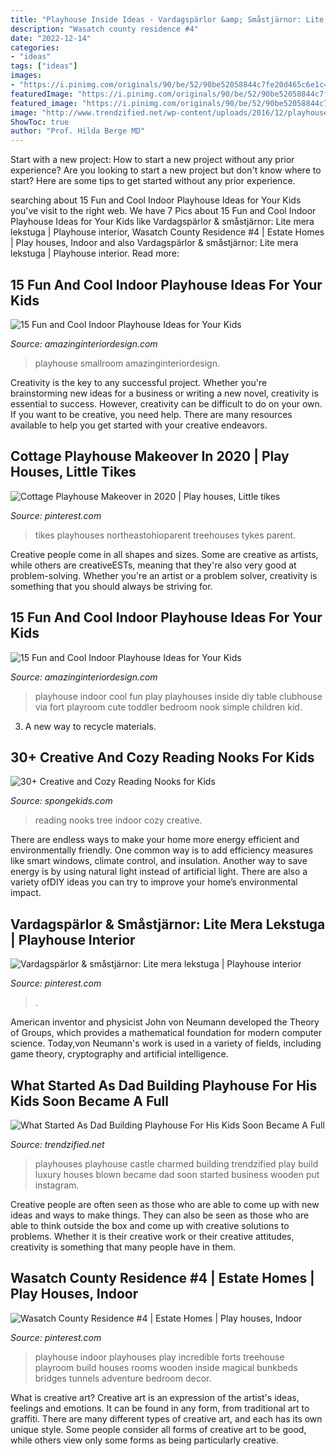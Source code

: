 ```yaml
---
title: "Playhouse Inside Ideas - Vardagspärlor &amp; Småstjärnor: Lite Mera Lekstuga"
description: "Wasatch county residence #4"
date: "2022-12-14"
categories:
- "ideas"
tags: ["ideas"]
images:
- "https://i.pinimg.com/originals/90/be/52/90be52058844c7fe20d465c6e1c44ffd.jpg"
featuredImage: "https://i.pinimg.com/originals/90/be/52/90be52058844c7fe20d465c6e1c44ffd.jpg"
featured_image: "https://i.pinimg.com/originals/90/be/52/90be52058844c7fe20d465c6e1c44ffd.jpg"
image: "http://www.trendzified.net/wp-content/uploads/2016/12/playhouse4-1024x1024.jpg"
ShowToc: true
author: "Prof. Hilda Berge MD"
---
```



Start with a new project: How to start a new project without any prior experience?
Are you looking to start a new project but don't know where to start? Here are some tips to get started without any prior experience.

	

		
searching about 15 Fun and Cool Indoor Playhouse Ideas for Your Kids you've visit to the right web. We have 7 Pics about 15 Fun and Cool Indoor Playhouse Ideas for Your Kids like Vardagspärlor &amp; småstjärnor: Lite mera lekstuga | Playhouse interior, Wasatch County Residence #4 | Estate Homes | Play houses, Indoor and also Vardagspärlor &amp; småstjärnor: Lite mera lekstuga | Playhouse interior. Read more:
		
    
## 15 Fun And Cool Indoor Playhouse Ideas For Your Kids

<img loading=lazy src="http://www.amazinginteriordesign.com/wp-content/uploads/2014/10/314.jpg" onerror="this.onerror=null;this.src='https://tse4.mm.bing.net/th?id=OIP.C4T8ivAE1Uy-codAAeNndgHaPZ&amp;pid=15.1';" alt="15 Fun and Cool Indoor Playhouse Ideas for Your Kids">

_Source: amazinginteriordesign.com_

>playhouse smallroom amazinginteriordesign. 

	

Creativity is the key to any successful project. Whether you're brainstorming new ideas for a business or writing a new novel, creativity is essential to success. However, creativity can be difficult to do on your own. If you want to be creative, you need help. There are many resources available to help you get started with your creative endeavors.

    
## Cottage Playhouse Makeover In 2020 | Play Houses, Little Tikes

<img loading=lazy src="https://i.pinimg.com/736x/48/45/c5/4845c5a7391ec8434f1578915320ec91.jpg" onerror="this.onerror=null;this.src='https://tse3.mm.bing.net/th?id=OIP.HqKfsKz4xEO7i0Py7sLX0AHaJ3&amp;pid=15.1';" alt="Cottage Playhouse Makeover in 2020 | Play houses, Little tikes">

_Source: pinterest.com_

>tikes playhouses northeastohioparent treehouses tykes parent. 

	

Creative people come in all shapes and sizes. Some are creative as artists, while others are creativeESTs, meaning that they're also very good at problem-solving. Whether you're an artist or a problem solver, creativity is something that you should always be striving for.

    
## 15 Fun And Cool Indoor Playhouse Ideas For Your Kids

<img loading=lazy src="http://www.amazinginteriordesign.com/wp-content/uploads/2014/10/514.jpg" onerror="this.onerror=null;this.src='https://tse4.mm.bing.net/th?id=OIP.0_x_N9T2wy0sZSaXuWXNWAHaE6&amp;pid=15.1';" alt="15 Fun and Cool Indoor Playhouse Ideas for Your Kids">

_Source: amazinginteriordesign.com_

>playhouse indoor cool fun play playhouses inside diy table clubhouse via fort playroom cute toddler bedroom nook simple children kid. 

	

3. A new way to recycle materials.

    
## 30+ Creative And Cozy Reading Nooks For Kids

<img loading=lazy src="https://spongekids.com/wp-content/uploads/2016/11/reading-nooks-for-kids/9-reading-nooks-for-kids.jpg" onerror="this.onerror=null;this.src='https://tse2.mm.bing.net/th?id=OIP.jZksHNFxKbmDR-MqPHd0RAHaLq&amp;pid=15.1';" alt="30+ Creative and Cozy Reading Nooks for Kids">

_Source: spongekids.com_

>reading nooks tree indoor cozy creative. 

	

There are endless ways to make your home more energy efficient and environmentally friendly. One common way is to add efficiency measures like smart windows, climate control, and insulation. Another way to save energy is by using natural light instead of artificial light. There are also a variety ofDIY ideas you can try to improve your home’s environmental impact.

    
## Vardagspärlor &amp; Småstjärnor: Lite Mera Lekstuga | Playhouse Interior

<img loading=lazy src="https://i.pinimg.com/originals/55/ef/d1/55efd1a77586f4d26282b999455f36d4.jpg" onerror="this.onerror=null;this.src='https://tse1.mm.bing.net/th?id=OIP.E0AhAirpWmySpBKV0yYoLwAAAA&amp;pid=15.1';" alt="Vardagspärlor &amp; småstjärnor: Lite mera lekstuga | Playhouse interior">

_Source: pinterest.com_

>. 

	

American inventor and physicist John von Neumann developed the Theory of Groups, which provides a mathematical foundation for modern computer science. Today,von Neumann's work is used in a variety of fields, including game theory, cryptography and artificial intelligence.

    
## What Started As Dad Building Playhouse For His Kids Soon Became A Full

<img loading=lazy src="http://www.trendzified.net/wp-content/uploads/2016/12/playhouse4-1024x1024.jpg" onerror="this.onerror=null;this.src='https://tse3.mm.bing.net/th?id=OIP.jhgotZ3mCqaZ3BMBSG1MSwHaHa&amp;pid=15.1';" alt="What Started As Dad Building Playhouse For His Kids Soon Became A Full">

_Source: trendzified.net_

>playhouses playhouse castle charmed building trendzified play build luxury houses blown became dad soon started business wooden put instagram. 

	

Creative people are often seen as those who are able to come up with new ideas and ways to make things. They can also be seen as those who are able to think outside the box and come up with creative solutions to problems. Whether it is their creative work or their creative attitudes, creativity is something that many people have in them.

    
## Wasatch County Residence #4 | Estate Homes | Play Houses, Indoor

<img loading=lazy src="https://i.pinimg.com/originals/90/be/52/90be52058844c7fe20d465c6e1c44ffd.jpg" onerror="this.onerror=null;this.src='https://tse2.mm.bing.net/th?id=OIP.9Mets1YCjtD3DQNHg7mLNAHaKC&amp;pid=15.1';" alt="Wasatch County Residence #4 | Estate Homes | Play houses, Indoor">

_Source: pinterest.com_

>playhouse indoor playhouses play incredible forts treehouse playroom build houses rooms wooden inside magical bunkbeds bridges tunnels adventure bedroom decor. 

	

What is creative art?
Creative art is an expression of the artist's ideas, feelings and emotions. It can be found in any form, from traditional art to graffiti. There are many different types of creative art, and each has its own unique style. Some people consider all forms of creative art to be good, while others view only some forms as being particularly creative.

